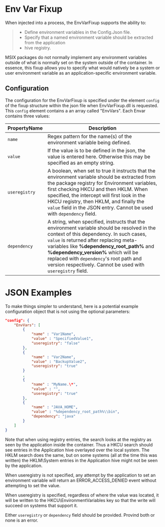 # Env Var Fixup
When injected into a process, the EnvVarFixup supports the ability to:
> * Define environment variables in the Config.Json file.
> * Specify that a named environment variable should be extracted from the application
> * hive registry.

MSIX packages do not normally implement any environment variables outside of what is normally set on the system outside of the container.
In essence, this fixup allows you to specify what would natively be a system or user environment variable as an application-specific environment variable.

## Configuration
The configuration for the EnvVarFixup is specified under the element `config` of the fixup structure within the json file when EnvVarFixup.dll is requested.
This `config` element contains a an array called "EnvVars".  Each Envar contains three values:

| PropertyName | Description |
| ------------ | ----------- |
| `name` | Regex pattern for the name(s) of the environment variable being defined.|
| `value`| If the value is to be defined in the json, the value is entered here. Otherwise this may be specified as an empty string.|
| `useregistry`| A boolean, when set to true it instructs that the environment variable should be extracted from the package registry for Environment variables, first checking HKCU and then HKLM. When specified, the intercept will first look in the HKCU registry, then HKLM, and finally the `value` field in the JSON entry. Cannot be used with `dependency` field. |
| `dependency`| A string, when specified, instructs that the environment variable should be resolved in the context of this dependency. In such cases, `value` is returned after replacing meta-variables like **%dependency_root_path%** and **%dependency_version%** which will be replaced with `dependency`'s root path and version respectively. Cannot be used with `useregistry` field. |


# JSON Examples
To make things simpler to understand, here is a potential example configuration object that is not using the optional parameters:

```json
"config": {
    "EnvVars": [
        {
            "name" : "Var1Name",
            "value" : "SpecifiedValue1",
            "useregistry": "false"
        },
        {
            "name" : "Var2Name",
            "value" : "BackupValue2",
            "useregistry": "true"
        }
        ,
        {
            "name" : "MyName.\*",
            "value" : "",
            "useregistry": "true"
        },
        {
            "name" : "JAVA_HOME",
            "value" : "%dependency_root_path%\\bin",
            "dependency": "java"
        }
    ]
}
```

Note that when using registry entries, the search looks at the registry as seen by the application inside the container.
Thus a HKCU search should see entries in the Application hive overlayed over the local system.
The HKLM search does the same, but on some systems (all at the time this was written) the HKLM\System entries in the Application hive might not be seen by the application.

When useregistry is not specified, any attempt by the application to set an environment variable will return an ERROR_ACCESS_DENIED event without attempting to set the value.

When useregistry is specified, regardless of where the value was located, it will be written to the HKCU\EnvironmentVariables key so that the write will succeed on systems that support it.

Either `useregistry` or `dependency` field should be provided. Provind both or none is an error.
